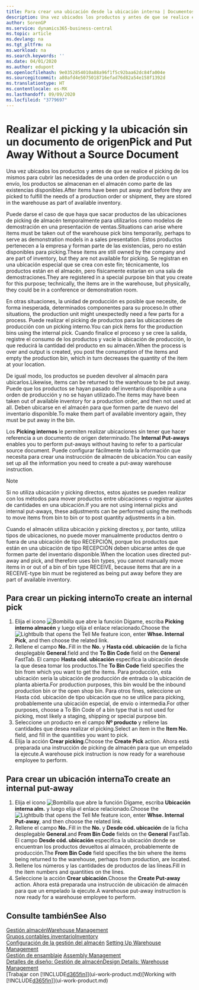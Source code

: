 ```yaml
---
title: Para crear una ubicación desde la ubicación interna | Documentos de Microsoft
description: Una vez ubicados los productos y antes de que se realice el picking de los mismos para cubrir las necesidades de una orden de producción o un envío, los productos se almacenan en el almacén como parte de las existencias disponibles.
author: SorenGP
ms.service: dynamics365-business-central
ms.topic: article
ms.devlang: na
ms.tgt_pltfrm: na
ms.workload: na
ms.search.keywords: ''
ms.date: 04/01/2020
ms.author: edupont
ms.openlocfilehash: 9e0352854010a88a96f1f5c92baa62dc84fa004e
ms.sourcegitcommit: a80afd4e5075018716efad76d82a54e158f1392d
ms.translationtype: HT
ms.contentlocale: es-MX
ms.lasthandoff: 09/09/2020
ms.locfileid: "3779697"
---
```

# <a name="pick-and-put-away-without-a-source-document"></a><span data-ttu-id="2d87b-103">Realizar el picking y la ubicación sin un documento de origen</span><span class="sxs-lookup"><span data-stu-id="2d87b-103">Pick and Put Away Without a Source Document</span></span>
<span data-ttu-id="2d87b-104">Una vez ubicados los productos y antes de que se realice el picking de los mismos para cubrir las necesidades de una orden de producción o un envío, los productos se almacenan en el almacén como parte de las existencias disponibles.</span><span class="sxs-lookup"><span data-stu-id="2d87b-104">After items have been put away and before they are picked to fulfill the needs of a production order or shipment, they are stored in the warehouse as part of available inventory.</span></span>  

<span data-ttu-id="2d87b-105">Puede darse el caso de que haya que sacar productos de las ubicaciones de picking de almacén temporalmente para utilizarlos como modelos de demostración en una presentación de ventas.</span><span class="sxs-lookup"><span data-stu-id="2d87b-105">Situations can arise where items must be taken out of the warehouse pick bins temporarily, perhaps to serve as demonstration models in a sales presentation.</span></span> <span data-ttu-id="2d87b-106">Estos productos pertenecen a la empresa y forman parte de las existencias, pero no están disponibles para picking.</span><span class="sxs-lookup"><span data-stu-id="2d87b-106">These items are still owned by the company and are part of inventory, but they are not available for picking.</span></span> <span data-ttu-id="2d87b-107">Se registran en una ubicación especial que se crea con este fin; técnicamente, los productos están en el almacén, pero físicamente estarían en una sala de demostraciones.</span><span class="sxs-lookup"><span data-stu-id="2d87b-107">They are registered in a special purpose bin that you create for this purpose; technically, the items are in the warehouse, but physically, they could be in a conference or demonstration room.</span></span>  

<span data-ttu-id="2d87b-108">En otras situaciones, la unidad de producción es posible que necesite, de forma inesperada, determinados componentes para su proceso.</span><span class="sxs-lookup"><span data-stu-id="2d87b-108">In other situations, the production unit might unexpectedly need a few parts for a process.</span></span> <span data-ttu-id="2d87b-109">Puede realizar el picking de productos para las ubicaciones de producción con un picking interno.</span><span class="sxs-lookup"><span data-stu-id="2d87b-109">You can pick items for the production bins using the internal pick.</span></span> <span data-ttu-id="2d87b-110">Cuando finalice el proceso y se cree la salida, registre el consumo de los productos y vacíe la ubicación de producción, lo que reducirá la cantidad del producto en su almacén.</span><span class="sxs-lookup"><span data-stu-id="2d87b-110">When the process is over and output is created, you post the consumption of the items and empty the production bin, which in turn decreases the quantity of the item at your location.</span></span>  

<span data-ttu-id="2d87b-111">De igual modo, los productos se pueden devolver al almacén para ubicarlos.</span><span class="sxs-lookup"><span data-stu-id="2d87b-111">Likewise, items can be returned to the warehouse to be put away.</span></span> <span data-ttu-id="2d87b-112">Puede que los productos se hayan pasado del inventario disponible a una orden de producción y no se hayan utilizado.</span><span class="sxs-lookup"><span data-stu-id="2d87b-112">The items may have been taken out of available inventory for a production order, and then not used at all.</span></span> <span data-ttu-id="2d87b-113">Deben ubicarse en el almacén para que formen parte de nuevo del inventario disponible.</span><span class="sxs-lookup"><span data-stu-id="2d87b-113">To make them part of available inventory again, they must be put away in the bin.</span></span>  

<span data-ttu-id="2d87b-114">Los **Picking internos** le permiten realizar ubicaciones sin tener que hacer referencia a un documento de origen determinado.</span><span class="sxs-lookup"><span data-stu-id="2d87b-114">The **Internal Put-aways** enables you to perform put-aways without having to refer to a particular source document.</span></span> <span data-ttu-id="2d87b-115">Puede configurar fácilmente toda la información que necesita para crear una instrucción de almacén de ubicación.</span><span class="sxs-lookup"><span data-stu-id="2d87b-115">You can easily set up all the information you need to create a put-away warehouse instruction.</span></span>  

> [!NOTE]  
>  <span data-ttu-id="2d87b-116">Si no utiliza ubicación y picking directos, estos ajustes se pueden realizar con los métodos para mover productos entre ubicaciones o registrar ajustes de cantidades en una ubicación.</span><span class="sxs-lookup"><span data-stu-id="2d87b-116">If you are not using internal picks and internal put-aways, these adjustments can be performed using the methods to move items from bin to bin or to post quantity adjustments in a bin.</span></span>  
>   
>  <span data-ttu-id="2d87b-117">Cuando el almacén utiliza ubicación y picking directos y, por tanto, utiliza tipos de ubicaciones, no puede mover manualmente productos dentro o fuera de una ubicación de tipo RECEPCIÓN, porque los productos que están en una ubicación de tipo RECEPCIÓN deben ubicarse antes de que formen parte del inventario disponible.</span><span class="sxs-lookup"><span data-stu-id="2d87b-117">When the location uses directed put-away and pick, and therefore uses bin types, you cannot manually move items in or out of a bin of bin type RECEIVE, because items that are in a RECEIVE-type bin must be registered as being put away before they are part of available inventory.</span></span>  

## <a name="to-create-an-internal-pick"></a><span data-ttu-id="2d87b-118">Para crear un picking interno</span><span class="sxs-lookup"><span data-stu-id="2d87b-118">To create an internal pick</span></span>  
1.  <span data-ttu-id="2d87b-119">Elija el icono ![Bombilla que abre la función Dígame](media/ui-search/search_small.png "Dígame qué desea hacer"), escriba **Picking interno almacén** y luego elija el enlace relacionado.</span><span class="sxs-lookup"><span data-stu-id="2d87b-119">Choose the ![Lightbulb that opens the Tell Me feature](media/ui-search/search_small.png "Tell me what you want to do") icon, enter **Whse. Internal Pick**, and then choose the related link.</span></span>  
2.  <span data-ttu-id="2d87b-120">Rellene el campo **No.**.</span><span class="sxs-lookup"><span data-stu-id="2d87b-120">Fill in the **No.**</span></span> <span data-ttu-id="2d87b-121">y **Hasta cód. ubicación** de la ficha desplegable **General**.</span><span class="sxs-lookup"><span data-stu-id="2d87b-121">field and the **To Bin Code** field on the **General** FastTab.</span></span> <span data-ttu-id="2d87b-122">El campo **Hasta cód. ubicación** especifica la ubicación desde la que desea tomar los productos.</span><span class="sxs-lookup"><span data-stu-id="2d87b-122">The **To Bin Code** field specifies the bin from which you want to get the items.</span></span> <span data-ttu-id="2d87b-123">Para producción, esta ubicación sería la ubicación de producción de entrada o la ubicación de planta abierta.</span><span class="sxs-lookup"><span data-stu-id="2d87b-123">For production purposes, this bin would be the inbound production bin or the open shop bin.</span></span> <span data-ttu-id="2d87b-124">Para otros fines, seleccione un Hasta cód. ubicación de tipo ubicación que no se utilice para picking, probablemente una ubicación especial, de envío o intermedia.</span><span class="sxs-lookup"><span data-stu-id="2d87b-124">For other purposes, choose a To Bin Code of a bin type that is not used for picking, most likely a staging, shipping or special purpose bin.</span></span>  
3.  <span data-ttu-id="2d87b-125">Seleccione un producto en el campo **Nº producto** y rellene las cantidades que desea realizar el picking.</span><span class="sxs-lookup"><span data-stu-id="2d87b-125">Select an item in the **Item No.** field, and fill in the quantities you want to pick.</span></span>  
4. <span data-ttu-id="2d87b-126">Elija la acción **Crear picking**.</span><span class="sxs-lookup"><span data-stu-id="2d87b-126">Choose the **Create Pick** action.</span></span> <span data-ttu-id="2d87b-127">Ahora está preparada una instrucción de picking de almacén para que un empelado la ejecute.</span><span class="sxs-lookup"><span data-stu-id="2d87b-127">A warehouse pick instruction is now ready for a warehouse employee to perform.</span></span>  

## <a name="to-create-an-internal-put-away"></a><span data-ttu-id="2d87b-128">Para crear un ubicación interna</span><span class="sxs-lookup"><span data-stu-id="2d87b-128">To create an internal put-away</span></span>  
1.  <span data-ttu-id="2d87b-129">Elija el icono ![Bombilla que abre la función Dígame](media/ui-search/search_small.png "Dígame qué desea hacer"), escriba **Ubicación interna alm.** y luego elija el enlace relacionado.</span><span class="sxs-lookup"><span data-stu-id="2d87b-129">Choose the ![Lightbulb that opens the Tell Me feature](media/ui-search/search_small.png "Tell me what you want to do") icon, enter **Whse. Internal Put-away**, and then choose the related link.</span></span>  
2.  <span data-ttu-id="2d87b-130">Rellene el campo **No.**.</span><span class="sxs-lookup"><span data-stu-id="2d87b-130">Fill in the **No.**</span></span> <span data-ttu-id="2d87b-131">y **Desde cód. ubicación** de la ficha desplegable **General**.</span><span class="sxs-lookup"><span data-stu-id="2d87b-131">and **From Bin Code** fields on the **General** FastTab.</span></span> <span data-ttu-id="2d87b-132">El campo **Desde cód. ubicación** especifica la ubicación donde se encuentran los productos devueltos al almacén, probablemente de producción.</span><span class="sxs-lookup"><span data-stu-id="2d87b-132">The **From Bin Code** field specifies the bin where the items being returned to the warehouse, perhaps from production, are located.</span></span>  
3.  <span data-ttu-id="2d87b-133">Rellene los números y las cantidades de productos de las líneas.</span><span class="sxs-lookup"><span data-stu-id="2d87b-133">Fill in the item numbers and quantities on the lines.</span></span>  
4.  <span data-ttu-id="2d87b-134">Seleccione la acción **Crear ubicación**.</span><span class="sxs-lookup"><span data-stu-id="2d87b-134">Choose the **Create Put-away** action.</span></span> <span data-ttu-id="2d87b-135">Ahora está preparada una instrucción de ubicación de almacén para que un empelado la ejecute.</span><span class="sxs-lookup"><span data-stu-id="2d87b-135">A warehouse put-away instruction is now ready for a warehouse employee to perform.</span></span>  

## <a name="see-also"></a><span data-ttu-id="2d87b-136">Consulte también</span><span class="sxs-lookup"><span data-stu-id="2d87b-136">See Also</span></span>  
[<span data-ttu-id="2d87b-137">Gestión almacén</span><span class="sxs-lookup"><span data-stu-id="2d87b-137">Warehouse Management</span></span>](warehouse-manage-warehouse.md)  
[<span data-ttu-id="2d87b-138">Grupos contables inventario</span><span class="sxs-lookup"><span data-stu-id="2d87b-138">Inventory</span></span>](inventory-manage-inventory.md)  
<span data-ttu-id="2d87b-139">[Configuración de la gestión del almacén](warehouse-setup-warehouse.md)   </span><span class="sxs-lookup"><span data-stu-id="2d87b-139">[Setting Up Warehouse Management](warehouse-setup-warehouse.md)   </span></span>  
<span data-ttu-id="2d87b-140">[Gestión de ensamblaje](assembly-assemble-items.md)  </span><span class="sxs-lookup"><span data-stu-id="2d87b-140">[Assembly Management](assembly-assemble-items.md)  </span></span>  
[<span data-ttu-id="2d87b-141">Detalles de diseño: Gestión de almacén</span><span class="sxs-lookup"><span data-stu-id="2d87b-141">Design Details: Warehouse Management</span></span>](design-details-warehouse-management.md)  
<span data-ttu-id="2d87b-142">[Trabajar con [!INCLUDE[d365fin](includes/d365fin_md.md)]](ui-work-product.md)</span><span class="sxs-lookup"><span data-stu-id="2d87b-142">[Working with [!INCLUDE[d365fin](includes/d365fin_md.md)]](ui-work-product.md)</span></span>
